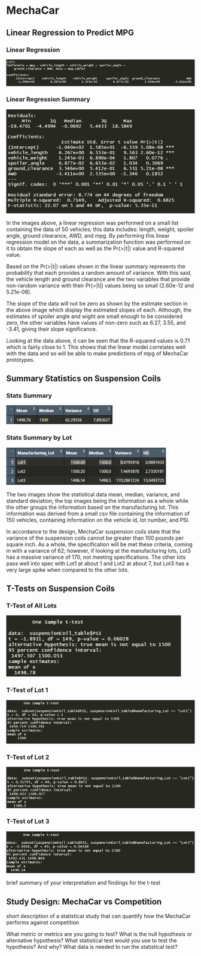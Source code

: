 # MechaCar


## Linear Regression to Predict MPG

### Linear Regression<br>
![Linear Regression](/Images/Linear_regression.png)
### Linear Regression Summary<br>
![Linear Regression Summary](/Images/Linear_regression_summary.png)

In the images above, a linear regression was performed on a small list containing the data of 50 vehicles; this data includes: length, weight, spoiler angle, ground clearance, AWD, and mpg. By performing this linear regression model on the data, a summarization function was performed on it to obtain the slope of each as well as the Pr(>|t|) value and R-squared value. 

Based on the Pr(>|t|) values shown in the linear summary represents the probability that each provides a random amount of variance. With this said, the vehicle length and ground clearance are the two variables that provide non-random variance with their Pr(>|t|) values being so small (2.60e-12 and 5.21e-08).

The slope of the data will not be zero as shown by the estimate section in the above image which display the estimated slopes of each. Although, the estimates of spoiler angle and wight are small enough to be considered zero, the other variables have values of non-zero such as 6.27, 3.55, and -3.41, giving their slope significance. 

Looking at the data above, it can be seen that the R-squared values is 0.71 which is fairly close to 1. This shows that the linear model correlates well with the data and so will be able to make predictions of mpg of MechaCar prototypes.


## Summary Statistics on Suspension Coils

### Stats Summary 
![total_summary](/Images/total_summary.png)

### Stats Summary by Lot
![lot_summary](/Images/lot_summary.png)

The two images show the statistical data mean, median, variance, and standard deviation; the top images being the information as a whole while the other groups the information based on the manufacturing lot. This information was derived from a small csv file containing the information of 150 vehicles, containing information on the vehicle id, lot number, and PSI.

In accordance to the design, MechaCar suspension coils state that the variance of the suspension coils cannot be greater than 100 pounds per square inch. As a whole, the specification will be met these criteria, coming in with a variance of 62; however, if looking at the manufacturing lots, Lot3 has a massive variance of 170, not meeting specifications. The other lots pass well into spec with Lot1 at about 1 and Lot2 at about 7, but Lot3 has a very large spike when compared to the other lots.



## T-Tests on Suspension Coils

### T-Test of All Lots
![ttest_all_lots](/Images/ttest_all_lots.png)

### T-Test of Lot 1
![ttest_lot1](/Images/ttest_lot1.png) 

### T-Test of Lot 2
![ttest_lot2](/Images/ttest_lot2.png) 

### T-Test of Lot 3
![ttest_lot3](/Images/ttest_lot3.png)



brief summary of your interpretation and findings for the t-test



## Study Design: MechaCar vs Competition


short description of a statistical study that can quantify how the MechaCar performs against competition

What metric or metrics are you going to test?
What is the null hypothesis or alternative hypothesis?
What statistical test would you use to test the hypothesis? And why?
What data is needed to run the statistical test?
